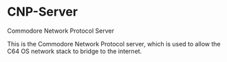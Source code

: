 # CNP-Server
Commodore Network Protocol Server

This is the Commodore Network Protocol server, which is used to allow the C64 OS network stack to bridge to the internet.

